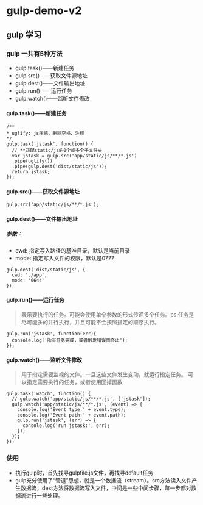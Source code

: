 # gulp-demo-v2

## gulp 学习

### gulp 一共有5种方法

* gulp.task()——新建任务
* gulp.src()——获取文件源地址
* gulp.dest()——文件输出地址
* gulp.run()——运行任务
* gulp.watch()——监听文件修改

#### gulp.task()——新建任务
```
/**
* uglify: js压缩，删除空格、注释
*/
gulp.task('jstask', function() {
  // **匹配static/js的0个或多个子文件夹
  var jstask = gulp.src('app/static/js/**/*.js')
  .pipe(uglify())
  .pipe(gulp.dest('dist/static/js'));
  return jstask;
});
```

#### gulp.src()——获取文件源地址
```
gulp.src('app/static/js/**/*.js');
```

#### gulp.dest()——文件输出地址
##### 参数：
* cwd: 指定写入路径的基准目录，默认是当前目录
* mode: 指定写入文件的权限，默认是0777

```
gulp.dest('dist/static/js', {
  cwd: './app',
  mode: '0644'
});
```


#### gulp.run()——运行任务
>表示要执行的任务。可能会使用单个参数的形式传递多个任务。ps:任务是尽可能多的并行执行，并且可能不会按照指定的顺序执行。

```
gulp.run('jstask', function(err){
  console.log('所有任务完成，或者触发错误而终止');
});
```

#### gulp.watch()——监听文件修改
>用于指定需要监视的文件。一旦这些文件发生变动，就运行指定任务。
>可以指定需要执行的任务，或者使用回掉函数

```
gulp.task('watch', function() {
  // gulp.watch('app/static/js/**/*.js', ['jstask']);
  gulp.watch('app/static/js/**/*.js', (event) => {
    console.log('Event type:' + event.type);
    console.log('Event path:' + event.path);
    gulp.run('jstask', (err) => {
      console.log('run jstask:', err);
    });
  });
});
```

### 使用
* 执行gulp时，首先找寻gulpfile.js文件，再找寻default任务
* gulp充分使用了“管道”思想，就是一个数据流（stream）。src方法读入文件产生数据流，dest方法将数据流写入文件，中间是一些中间步骤，每一步都对数据流进行一些处理。